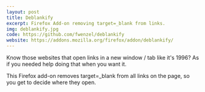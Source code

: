 ```yaml
---
layout: post
title: Deblankify
excerpt: Firefox Add-on removing target=_blank from links.
img: deblankify.jpg
code: https://github.com/fwenzel/deblankify
website: https://addons.mozilla.org/firefox/addon/deblankify/
---
```


Know those websites that open links in a new window / tab like it's 1996? As if you needed help doing that when you want it.

This Firefox add-on removes target=_blank from all links on the page, so you get to decide where they open.


